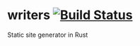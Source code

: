 # writers [![Build Status](https://travis-ci.org/zemlanin/writers.svg?branch=master)](https://travis-ci.org/zemlanin/writers)
Static site generator in Rust

